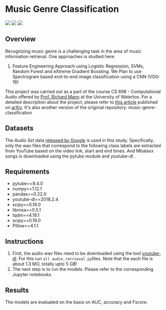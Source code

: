 # Music Genre Classification
![](https://img.shields.io/badge/python-3.6-brightgreen.svg) ![](https://img.shields.io/badge/tensorflow-1.3.0-orange.svg)
![](https://img.shields.io/badge/keras-2.0-blue.svg)

## Overview
Recognizing music genre is a challenging task in the area of music information retrieval. One approaches is studied here:
1. Feature Engineering Approach using Logistic Regression, SVMs, Random Forest and eXtreme Gradient Boosting.
We Plan to use Spectrogram based end-to-end image classification using a CNN (VGG-16)

This project was carried out as a part of the course CS 698 - Computational Audio offered by [Prof. Richard Mann](https://cs.uwaterloo.ca/~mannr/) at the University of Waterloo. For a detailed description about the project, please refer to [this article](https://arxiv.org/abs/1804.01149) published on [arXiv](https://arxiv.org/).
It's also another version of the originial repository: music-genre-classification

## Datasets
The *Audio Set* data [released by Google](https://research.google.com/audioset/download.html) is used in this study. Specifically, only the wav files that correspond to the following class labels are extracted from YouTube based on the video link, start and end times. 
And Mbalaxx songs is downloaded using the pytube module and youtube-dl .


## Requirements
- pytube==9.4.0
- numpy==1.12.1
- pandas==0.22.0
- youtube-dl==2018.2.4
- scipy==0.19.0
- librosa==0.5.1
- tqdm==4.19.1
- scipy==0.19.0
- Pillow==4.1.1

## Instructions
1. First, the audio wav files need to be downloaded using the tool [youtube-dl](https://rg3.github.io/youtube-dl/). For this run `all audio_retrieval.py`files. Note that the each file is about 1.3 MO, totally upto 5 GB!
2. The next step is to run the models. Please refer to the corresponding Jupyter notebooks. 

## Results
The models are evaluated on the basis on AUC, accuracy and Fscore. 




